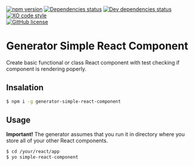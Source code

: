 [![npm version](https://badge.fury.io/js/generator-simple-react-component.svg)](https://badge.fury.io/js/generator-simple-react-component)
[![Dependencies status](https://david-dm.org/fadehelix/generator-simple-react-component/master/status.svg)](https://david-dm.org/fadehelix/narcoticmd/master)
[![Dev dependencies status](https://david-dm.org/fadehelix/generator-simple-react-component/master/dev-status.svg)](https://david-dm.org/fadehelix/narcoticmd/master?type=dev)
[![XO code style](https://img.shields.io/badge/code_style-XO-5ed9c7.svg)](https://github.com/sindresorhus/xo)  
[![GitHub license](https://img.shields.io/badge/license-MIT-blue.svg)](https://raw.githubusercontent.com/fadehelix/generator-simple-react-component/master/LICENSE)
# Generator Simple React Component
Create basic functional or class React component with test checking if component is rendering poperly.




## Insalation
```bash
$ npm i -g generator-simple-react-component
```
## Usage
__Important!__ The generator assumes that you run it in directory where you store all of your other React components.
```bash
$ cd /your/react/app
$ yo simple-react-component
```

